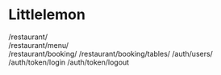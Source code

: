 # Littlelemon
/restaurant/ <br/>
/restaurant/menu/ <br/>
/restaurant/booking/
/restaurant/booking/tables/
/auth/users/
/auth/token/login
/auth/token/logout
